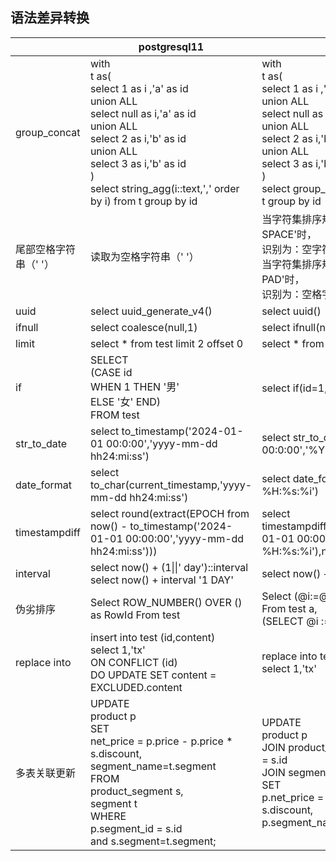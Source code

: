 ## 语法差异转换
|                       | postgresql11                                                 | mysql8                                                       |
| --------------------- | ------------------------------------------------------------ | ------------------------------------------------------------ |
| group_concat          | with<br/>t as(<br/>select 1 as i ,'a' as id<br/>union ALL<br/>select null as i,'a' as id<br/>union ALL<br/>select 2 as i,'b' as id<br/>union ALL<br/>select 3 as i,'b' as id<br/>)<br/>select string_agg(i::text,',' order by i)  from t  group by id | with<br/>t as(<br/>select 1 as i ,'a' as id<br/>union ALL<br/>select null as i,'a' as id<br/>union ALL<br/>select 2 as i,'b' as id<br/>union ALL<br/>select 3 as i,'b' as id<br/>)<br/>select group_concat(i SEPARATOR ',')  from t group by id |
| 尾部空格字符串（' '） | 读取为空格字符串（' '）                                      | 当字符集排序规则的Pad_attribute='PAD SPACE'时，<br/>识别为：空字符串('',like 除外<br/>当字符集排序规则的Pad_attribute='NO PAD'时，<br/>识别为：空格字符串（' '） |
| uuid                  | select uuid_generate_v4()                                    | select uuid()                                                |
| ifnull                | select coalesce(null,1)                                      | select ifnull(null,1)                                        |
| limit                 | select * from test limit 2 offset 0                          | select * from test limit 0,2                                 |
| if                    | SELECT   <br/>(CASE id     <br/>    WHEN 1 THEN '男'         <br/>   ELSE '女' END)<br/>FROM test | select if(id=1,'男','女') from test                          |
| str_to_date           | select to_timestamp('2024-01-01 00:0:00','yyyy-mm-dd hh24:mi:ss') | select str_to_date('2024-01-01 00:0:00','%Y-%m-%d %H:%s:%i') |
| date_format           | select to_char(current_timestamp,'yyyy-mm-dd hh24:mi:ss')    | select date_format(now(),'%Y-%m-%d %H:%s:%i')                |
| timestampdiff         | select round(extract(EPOCH  from now() - to_timestamp('2024-01-01 00:00:00','yyyy-mm-dd hh24:mi:ss'))) | select timestampdiff(SECOND,str_to_date('2024-01-01 00:00:00','%Y-%m-%d %H:%s:%i'),now()) |
| interval              | select now() + (1\|\|' day')::interval<br/>select now() + interval '1 DAY' | select  now() + interval 1 DAY                               |
| 伪劣排序              | Select ROW_NUMBER() OVER () as RowId From test               | Select (@i:=@i+1) As RowId<br/>From test a,<br/>     (SELECT @i := 0) b |
| replace into          | insert into test (id,content)<br/>select 1,'tx'<br/>ON CONFLICT (id)<br/>DO UPDATE SET content = EXCLUDED.content | replace into test(id,content)<br/>select 1,'tx'              |
| 多表关联更新          | UPDATE <br/>    product p<br/>SET <br/>    net_price = p.price - p.price * s.discount,<br/>    segment_name=t.segment<br/>FROM <br/>    product_segment s,<br/>    segment t<br/>WHERE <br/>    p.segment_id = s.id<br/>    and s.segment=t.segment; | UPDATE <br/>    product p<br/>    JOIN product_segment s ON p.segment_id = s.id<br/>    JOIN segment t ON s.segment=t.segment<br/>SET <br/>    p.net_price = p.price - p.price * s.discount,<br/>    p.segment_name=t.segment |
